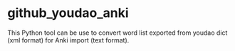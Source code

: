 # github_youdao_anki
This Python tool can be use to convert word list exported from youdao dict (xml format) for Anki import (text format). 
